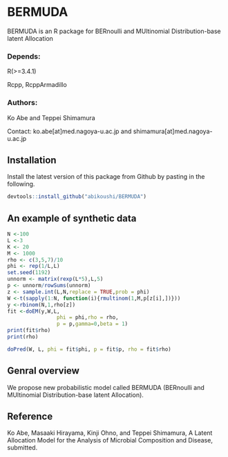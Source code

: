 # BERMUDA
BERMUDA is an R package for BERnoulli and MUltinomial Distribution-base latent Allocation

### Depends:

R(>=3.4.1)

Rcpp, RcppArmadillo

### Authors:

Ko Abe and Teppei Shimamura

Contact: ko.abe[at]med.nagoya-u.ac.jp and shimamura[at]med.nagoya-u.ac.jp

## Installation

Install the latest version of this package from Github by pasting in the following.

~~~R
devtools::install_github("abikoushi/BERMUDA")
~~~

## An example of synthetic data

~~~R
N <-100
L <-3
K <- 20
M <- 1000
rho <- c(3,5,7)/10
phi <- rep(1/L,L)
set.seed(1192)
unnorm <- matrix(rexp(L*5),L,5)
p <- unnorm/rowSums(unnorm)
z <- sample.int(L,N,replace = TRUE,prob = phi)
W <-t(sapply(1:N, function(i){rmultinom(1,M,p[z[i],])}))
y <-rbinom(N,1,rho[z])
fit <-doEM(y,W,L,
                phi = phi,rho = rho,
                p = p,gamma=0,beta = 1)
print(fit$rho)
print(rho)

doPred(W, L, phi = fit$phi, p = fit$p, rho = fit$rho)
~~~

## Genral overview
We propose new probabilistic model called BERMUDA (BERnoulli and MUltinomial Distribution-base latent Allocation).

## Reference
Ko Abe, Masaaki Hirayama, Kinji Ohno, and Teppei Shimamura, A Latent Allocation Model for the Analysis of Microbial
Composition and Disease, submitted.
